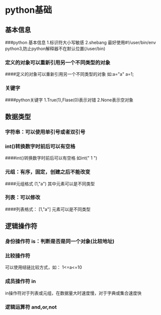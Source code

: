 # python基础

## 基本信息

<!--Note-->
###python 基本信息
1.标识符大小写敏感
2.shebang 最好使用#!/user/bin/env python3,防止python解释器不在默认位置(/user/bin)
<!--/Note-->

### 定义的对象可以重新引用另一个不同类型的对象

<!--Note-->
####定义的对象可以重新引用另一个不同类型的对象
如:a="a"
   a=1;
<!--/Note-->

### 关键字

<!--Note-->
####python关键字
1.True(1),Flase(0)表示对错
2.None表示空对象
<!--/Note-->

## 数据类型

### 字符串：可以使用单引号或者双引号

### int()转换数字时前后可以有空格

<!--Note-->
####int()转换数字时前后可以有空格
如int(" 1 ")
<!--/Note-->

### 元组：有序，固定，创建之后不能改变

<!--Note-->
####元组格式
(1,"a")
其中元素可以是不同类型
<!--/Note-->

### 列表：可以修改

<!--Note-->
####列表格式：
[1,"a"]
元素可以是不同类型
<!--/Note-->

## 逻辑操作符

### 身份操作符 is：判断是否是同一个对象(比较地址)

### 比较操作符

可以使用结链比较方式，如：
1<=a<=10

### 成员操作符 in

in操作符对于列表或元组，在数据量大时速度慢，对于字典或集合速度快

### 逻辑运算符 and,or,not
